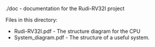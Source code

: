 ./doc - documentation for the Rudi-RV32I project

Files in this directory:

* Rudi-RV32I.pdf - The structure diagram for the CPU
* System_diagram.pdf - The structure of a useful system.
